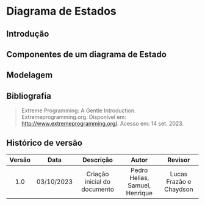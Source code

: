 # Diagrama de Estados

## Introdução



## Componentes de um diagrama de Estado

## Modelagem

## Bibliografia

> Extreme Programming: A Gentle Introduction. Extremeprogramming.org. Disponível em: <http://www.extremeprogramming.org/>. Acesso em: 14 set. 2023.

## Histórico de versão

| Versão |    Data    |          Descrição           |          Autor          |       Revisor        |
| :----: | :--------: | :--------------------------: | :---------------------: | :------------------: |
|  1.0   | 03/10/2023 | Criação inicial do documento | Pedro Helias, Samuel, Henrique | Lucas Frazão e Chaydson |

‌